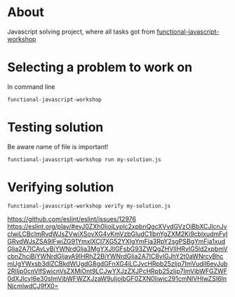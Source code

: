 # About
Javascript solving project, where all tasks got from [functional-javascript-workshop](https://github.com/timoxley/functional-javascript-workshop)

# Selecting a problem to work on
In command line
```
functional-javascript-workshop
```

# Testing solution
Be aware name of file is important!
```
functional-javascript-workshop run my-solution.js
```

# Verifying solution
```shell
functional-javascript-workshop verify my-solution.js
```

https://github.com/eslint/eslint/issues/12976
https://eslint.org/play/#eyJ0ZXh0IjoiLyplc2xpbnQgcXVvdGVzOiBbXCJlcnJvclwiLCBcImRvdWJsZVwiXSovXG4vKmVzbGludC1lbnYgZXM2Ki9cblxudmFyIGRvdWJsZSA9IFwiZG91YmxlXCI7XG52YXIgYmFja3RpY2sgPSBgYmFja1xudGlja2A7ICAvLyBiYWNrdGlja3MgYXJlIGFsbG93ZWQgZHVlIHRvIG5ld2xpbmVcbnZhciBiYWNrdGljayA9IHRhZ2BiYWNrdGlja2A7IC8vIGJhY2t0aWNrcyBhcmUgYWxsb3dlZCBkdWUgdG8gdGFnXG4iLCJvcHRpb25zIjp7ImVudiI6eyJub2RlIjp0cnVlfSwicnVsZXMiOnt9LCJwYXJzZXJPcHRpb25zIjp7ImVjbWFGZWF0dXJlcyI6e30sImVjbWFWZXJzaW9uIjoibGF0ZXN0Iiwic291cmNlVHlwZSI6InNjcmlwdCJ9fX0=
